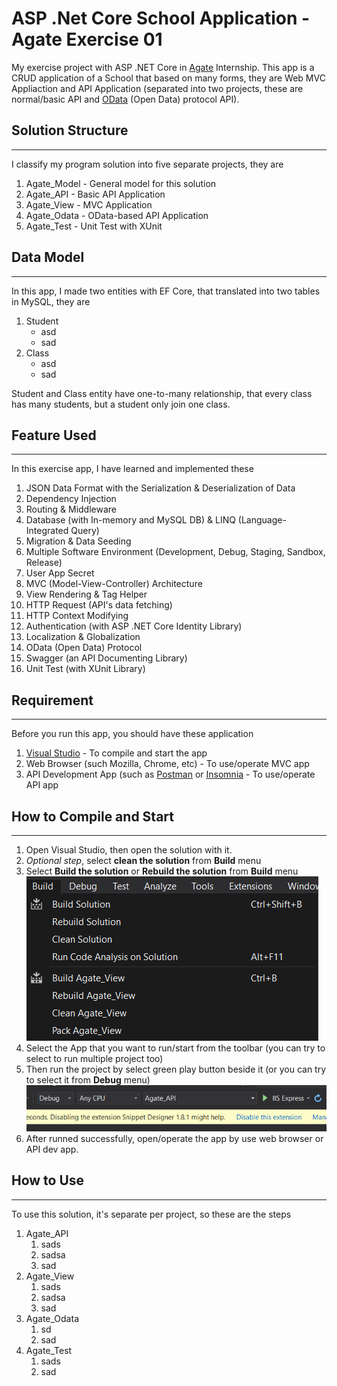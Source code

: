 # ASP .Net Core School Application - Agate Exercise 01

My exercise project with ASP .NET Core in [Agate](https://agate.id/) Internship. This app is a CRUD application of a School that based on many forms, they are Web MVC Appliaction and API Application (separated into two projects, these are normal/basic API and [OData](https://www.odata.org/) (Open Data) protocol API).

## Solution Structure

---------
I classify my program solution into five separate projects, they are

1. Agate_Model - General model for this solution
2. Agate_API  - Basic API Application
3. Agate_View  - MVC Application
4. Agate_Odata - OData-based API Application
5. Agate_Test - Unit Test with XUnit

## Data Model

---------
In this app, I made two entities with EF Core, that translated into two tables in MySQL, they are

1. Student
   * asd
   * sad
2. Class
   * asd
   * sad

Student and Class entity have one-to-many relationship, that every class has many students, but a student only join one class. 

## Feature Used

---------
In this exercise app, I have learned and implemented these
1. JSON Data Format with the Serialization & Deserialization of Data
2. Dependency Injection
3. Routing & Middleware
4. Database (with In-memory and MySQL DB) & LINQ (Language-Integrated Query)
5. Migration & Data Seeding
6. Multiple Software Environment (Development, Debug, Staging, Sandbox, Release)
7. User App Secret
8. MVC (Model-View-Controller) Architecture
9. View Rendering & Tag Helper
10. HTTP Request (API's data fetching)
11. HTTP Context Modifying
12. Authentication (with ASP .NET Core Identity Library)
13. Localization & Globalization
14. OData (Open Data) Protocol
15. Swagger (an API Documenting Library)
16. Unit Test (with XUnit Library)

## Requirement
--------------
Before you run this app, you should have these application
1. [Visual Studio](https://visualstudio.microsoft.com/) - To compile and start the app
2. Web Browser (such Mozilla, Chrome, etc) - To use/operate MVC app
3. API Development App (such as [Postman](https://www.postman.com/) or [Insomnia](https://insomnia.rest/) - To use/operate API app

## How to Compile and Start
-----
1. Open Visual Studio, then open the solution with it.
2. *Optional step*, select **clean the solution** from **Build** menu 
3. Select **Build the solution** or **Rebuild the solution** from **Build** menu 
   ![Successfully Compiled Message](docs/img/debug_menu.png)
4. Select the App that you want to run/start from the toolbar (you can try to select to run multiple project too)
5. Then run the project by select green play button beside it (or you can try to select it from **Debug** menu) 
   ![Successfully Compiled Message](docs/img/select_run.png)
6. After runned successfully, open/operate the app by use web browser or API dev app.

## How to Use
--------
To use this solution, it's separate per project, so these are the steps
1. Agate_API
   1. sads
   2. sadsa
   3. sad
2. Agate_View
   1. sads
   2. sadsa
   3. sad
3. Agate_Odata
   1. sd
   2. sad
4. Agate_Test
   1. sads
   2. sad
